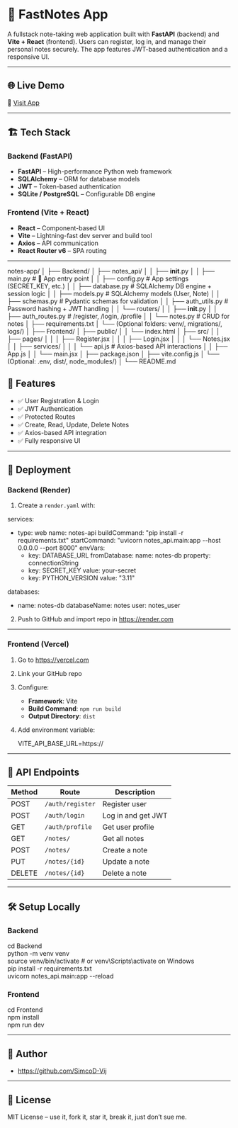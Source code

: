 # 📝 FastNotes App

A fullstack note-taking web application built with **FastAPI** (backend) and **Vite + React** (frontend). Users can register, log in, and manage their personal notes securely. The app features JWT-based authentication and a responsive UI.

---

## 🌐 Live Demo

🔗 [Visit App](https://your-vercel-deployment-url.vercel.app)

---

## 🏗️ Tech Stack

### Backend (FastAPI)
- **FastAPI** – High-performance Python web framework
- **SQLAlchemy** – ORM for database models
- **JWT** – Token-based authentication
- **SQLite / PostgreSQL** – Configurable DB engine

### Frontend (Vite + React)
- **React** – Component-based UI
- **Vite** – Lightning-fast dev server and build tool
- **Axios** – API communication
- **React Router v6** – SPA routing

---

notes-app/
│
├── Backend/
│   ├── notes_api/
│   │   ├── __init__.py
│   │   ├── main.py             # 🚀 App entry point
│   │   ├── config.py           # App settings (SECRET_KEY, etc.)
│   │   ├── database.py         # SQLAlchemy DB engine + session logic
│   │   ├── models.py           # SQLAlchemy models (User, Note)
│   │   ├── schemas.py          # Pydantic schemas for validation
│   │   ├── auth_utils.py       # Password hashing + JWT handling
│   │   └── routers/
│   │       ├── __init__.py
│   │       ├── auth_routes.py  # /register, /login, /profile
│   │       └── notes.py        # CRUD for notes
│   ├── requirements.txt
│   └── (Optional folders: venv/, migrations/, logs/)
│
├── Frontend/
│   ├── public/
│   │   └── index.html
│   ├── src/
│   │   ├── pages/
│   │   │   ├── Register.jsx
│   │   │   ├── Login.jsx
│   │   │   └── Notes.jsx
│   │   ├── services/
│   │   │   └── api.js          # Axios-based API interactions
│   │   ├── App.js
│   │   └── main.jsx
│   ├── package.json
│   ├── vite.config.js
│   └── (Optional: .env, dist/, node_modules/)
│
└── README.md


## 🔐 Features

- ✅ User Registration & Login
- ✅ JWT Authentication
- ✅ Protected Routes
- ✅ Create, Read, Update, Delete Notes
- ✅ Axios-based API integration
- ✅ Fully responsive UI

---

## 🚀 Deployment

### Backend (Render)

1. Create a `render.yaml` with:

services:
  - type: web
    name: notes-api
    buildCommand: "pip install -r requirements.txt"
    startCommand: "uvicorn notes_api.main:app --host 0.0.0.0 --port 8000"
    envVars:
      - key: DATABASE_URL
        fromDatabase:
          name: notes-db
          property: connectionString
      - key: SECRET_KEY
        value: your-secret
      - key: PYTHON_VERSION
        value: "3.11"

databases:
  - name: notes-db
    databaseName: notes
    user: notes_user

2. Push to GitHub and import repo in https://render.com

---

### Frontend (Vercel)

1. Go to https://vercel.com
2. Link your GitHub repo
3. Configure:

   * **Framework**: Vite
   * **Build Command**: `npm run build`
   * **Output Directory**: `dist`

4. Add environment variable:

   VITE_API_BASE_URL=https://<your-backend-url>

---

## 🧪 API Endpoints

| Method | Route            | Description        |
| ------ | ---------------- | ------------------ |
| POST   | `/auth/register` | Register user      |
| POST   | `/auth/login`    | Log in and get JWT |
| GET    | `/auth/profile`  | Get user profile   |
| GET    | `/notes/`        | Get all notes      |
| POST   | `/notes/`        | Create a note      |
| PUT    | `/notes/{id}`    | Update a note      |
| DELETE | `/notes/{id}`    | Delete a note      |

---

## 🛠️ Setup Locally

### Backend

cd Backend  
python -m venv venv  
source venv/bin/activate  # or venv\Scripts\activate on Windows  
pip install -r requirements.txt  
uvicorn notes_api.main:app --reload

### Frontend

cd Frontend  
npm install  
npm run dev

---

## 👤 Author

* https://github.com/SimcoD-Vij

---

## 📜 License

MIT License – use it, fork it, star it, break it, just don’t sue me.
